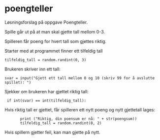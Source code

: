 # poengteller
Løsningsforslag på oppgave Poengteller.

Spille går ut på at man skal gjette tall mellom 0-3.

Spilleren får poeng for hvert tall som gjettes riktig.

Starter med at programmet finner ett tilfeldig tall

`tilfeldig_tall = random.randint(0, 3)`

Brukeren skriver inn ett tall:

 ` svar = input("Gjett ett tall mellom 0 og 10 (skriv 99 for å avslutte spillet): ") `

Sjekker om brukeren har gjettet riktig tall:

 ` if int(svar) == int(tilfeldig_tall):`
 
 Hvis riktig tall er gjettet, får spilleren ett nytt poeng og nytt gjettetall lages:
 ```poengsum +=1
        print ("Riktig, din poensum er nå: " + str(poengsum))
        tilfeldig_tall = random.randint(0, 2)
 ```
Hvis spillern gjetter feil, kan man gjette på nytt.
